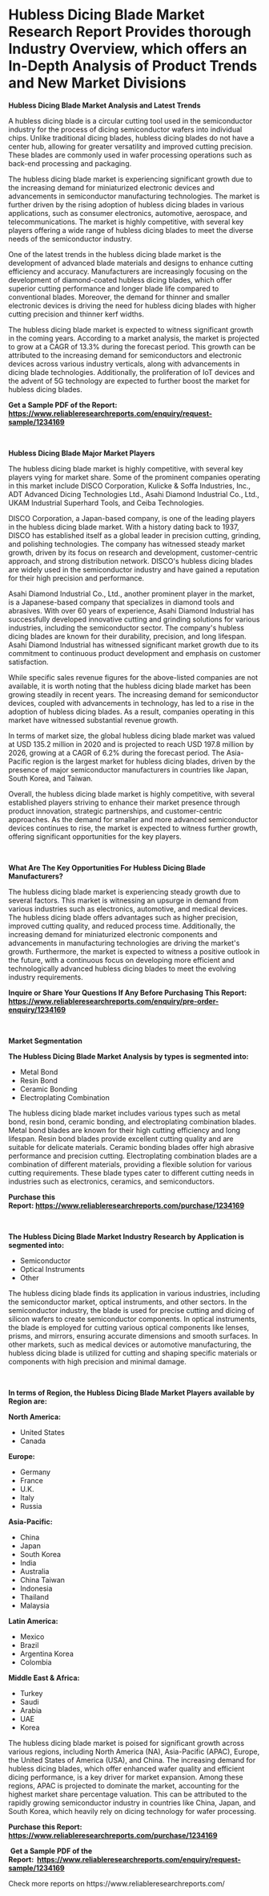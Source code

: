 <p><h1>Hubless Dicing Blade Market Research Report Provides thorough Industry Overview, which offers an In-Depth Analysis of Product Trends and New Market Divisions</h1></p><p><strong>Hubless Dicing Blade Market Analysis and Latest Trends</strong></p>
<p><p>A hubless dicing blade is a circular cutting tool used in the semiconductor industry for the process of dicing semiconductor wafers into individual chips. Unlike traditional dicing blades, hubless dicing blades do not have a center hub, allowing for greater versatility and improved cutting precision. These blades are commonly used in wafer processing operations such as back-end processing and packaging.</p><p>The hubless dicing blade market is experiencing significant growth due to the increasing demand for miniaturized electronic devices and advancements in semiconductor manufacturing technologies. The market is further driven by the rising adoption of hubless dicing blades in various applications, such as consumer electronics, automotive, aerospace, and telecommunications. The market is highly competitive, with several key players offering a wide range of hubless dicing blades to meet the diverse needs of the semiconductor industry.</p><p>One of the latest trends in the hubless dicing blade market is the development of advanced blade materials and designs to enhance cutting efficiency and accuracy. Manufacturers are increasingly focusing on the development of diamond-coated hubless dicing blades, which offer superior cutting performance and longer blade life compared to conventional blades. Moreover, the demand for thinner and smaller electronic devices is driving the need for hubless dicing blades with higher cutting precision and thinner kerf widths.</p><p>The hubless dicing blade market is expected to witness significant growth in the coming years. According to a market analysis, the market is projected to grow at a CAGR of 13.3% during the forecast period. This growth can be attributed to the increasing demand for semiconductors and electronic devices across various industry verticals, along with advancements in dicing blade technologies. Additionally, the proliferation of IoT devices and the advent of 5G technology are expected to further boost the market for hubless dicing blades.</p></p>
<p><strong>Get a Sample PDF of the Report:&nbsp; <a href="https://www.reliableresearchreports.com/enquiry/request-sample/1234169">https://www.reliableresearchreports.com/enquiry/request-sample/1234169</a></strong></p>
<p>&nbsp;</p>
<p><strong>Hubless Dicing Blade Major Market Players</strong></p>
<p><p>The hubless dicing blade market is highly competitive, with several key players vying for market share. Some of the prominent companies operating in this market include DISCO Corporation, Kulicke & Soffa Industries, Inc., ADT Advanced Dicing Technologies Ltd., Asahi Diamond Industrial Co., Ltd., UKAM Industrial Superhard Tools, and Ceiba Technologies.</p><p>DISCO Corporation, a Japan-based company, is one of the leading players in the hubless dicing blade market. With a history dating back to 1937, DISCO has established itself as a global leader in precision cutting, grinding, and polishing technologies. The company has witnessed steady market growth, driven by its focus on research and development, customer-centric approach, and strong distribution network. DISCO's hubless dicing blades are widely used in the semiconductor industry and have gained a reputation for their high precision and performance.</p><p>Asahi Diamond Industrial Co., Ltd., another prominent player in the market, is a Japanese-based company that specializes in diamond tools and abrasives. With over 60 years of experience, Asahi Diamond Industrial has successfully developed innovative cutting and grinding solutions for various industries, including the semiconductor sector. The company's hubless dicing blades are known for their durability, precision, and long lifespan. Asahi Diamond Industrial has witnessed significant market growth due to its commitment to continuous product development and emphasis on customer satisfaction.</p><p>While specific sales revenue figures for the above-listed companies are not available, it is worth noting that the hubless dicing blade market has been growing steadily in recent years. The increasing demand for semiconductor devices, coupled with advancements in technology, has led to a rise in the adoption of hubless dicing blades. As a result, companies operating in this market have witnessed substantial revenue growth.</p><p>In terms of market size, the global hubless dicing blade market was valued at USD 135.2 million in 2020 and is projected to reach USD 197.8 million by 2026, growing at a CAGR of 6.2% during the forecast period. The Asia-Pacific region is the largest market for hubless dicing blades, driven by the presence of major semiconductor manufacturers in countries like Japan, South Korea, and Taiwan.</p><p>Overall, the hubless dicing blade market is highly competitive, with several established players striving to enhance their market presence through product innovation, strategic partnerships, and customer-centric approaches. As the demand for smaller and more advanced semiconductor devices continues to rise, the market is expected to witness further growth, offering significant opportunities for the key players.</p></p>
<p>&nbsp;</p>
<p><strong>What Are The Key Opportunities For Hubless Dicing Blade Manufacturers?</strong></p>
<p><p>The hubless dicing blade market is experiencing steady growth due to several factors. This market is witnessing an upsurge in demand from various industries such as electronics, automotive, and medical devices. The hubless dicing blade offers advantages such as higher precision, improved cutting quality, and reduced process time. Additionally, the increasing demand for miniaturized electronic components and advancements in manufacturing technologies are driving the market's growth. Furthermore, the market is expected to witness a positive outlook in the future, with a continuous focus on developing more efficient and technologically advanced hubless dicing blades to meet the evolving industry requirements.</p></p>
<p><strong>Inquire or Share Your Questions If Any Before Purchasing This Report: <a href="https://www.reliableresearchreports.com/enquiry/pre-order-enquiry/1234169">https://www.reliableresearchreports.com/enquiry/pre-order-enquiry/1234169</a></strong></p>
<p>&nbsp;</p>
<p><strong>Market Segmentation</strong></p>
<p><strong>The Hubless Dicing Blade Market Analysis by types is segmented into:</strong></p>
<p><ul><li>Metal Bond</li><li>Resin Bond</li><li>Ceramic Bonding</li><li>Electroplating Combination</li></ul></p>
<p><p>The hubless dicing blade market includes various types such as metal bond, resin bond, ceramic bonding, and electroplating combination blades. Metal bond blades are known for their high cutting efficiency and long lifespan. Resin bond blades provide excellent cutting quality and are suitable for delicate materials. Ceramic bonding blades offer high abrasive performance and precision cutting. Electroplating combination blades are a combination of different materials, providing a flexible solution for various cutting requirements. These blade types cater to different cutting needs in industries such as electronics, ceramics, and semiconductors.</p></p>
<p><strong>Purchase this Report:&nbsp;<a href="https://www.reliableresearchreports.com/purchase/1234169">https://www.reliableresearchreports.com/purchase/1234169</a></strong></p>
<p>&nbsp;</p>
<p><strong>The Hubless Dicing Blade Market Industry Research by Application is segmented into:</strong></p>
<p><ul><li>Semiconductor</li><li>Optical Instruments</li><li>Other</li></ul></p>
<p><p>The hubless dicing blade finds its application in various industries, including the semiconductor market, optical instruments, and other sectors. In the semiconductor industry, the blade is used for precise cutting and dicing of silicon wafers to create semiconductor components. In optical instruments, the blade is employed for cutting various optical components like lenses, prisms, and mirrors, ensuring accurate dimensions and smooth surfaces. In other markets, such as medical devices or automotive manufacturing, the hubless dicing blade is utilized for cutting and shaping specific materials or components with high precision and minimal damage.</p></p>
<p>&nbsp;</p>
<p><strong>In terms of Region, the Hubless Dicing Blade Market Players available by Region are:</strong></p>
<p>
    <p> <strong> North America: </strong>
        <ul>
            <li>United States</li>
            <li>Canada</li>
        </ul>
        </p> 
    <p> <strong> Europe: </strong>
        <ul>
            <li>Germany</li>
            <li>France</li>
            <li>U.K.</li>
            <li>Italy</li>
            <li>Russia</li>
        </ul>
        </p> 
    <p> <strong> Asia-Pacific: </strong>
        <ul>
            <li>China</li>
            <li>Japan</li>
            <li>South Korea</li>
            <li>India</li>
            <li>Australia</li>
            <li>China Taiwan</li>
            <li>Indonesia</li>
            <li>Thailand</li>
            <li>Malaysia</li>
        </ul>
        </p> 
    <p> <strong> Latin America: </strong>
        <ul>
            <li>Mexico</li>
            <li>Brazil</li>
            <li>Argentina Korea</li>
            <li>Colombia</li>
        </ul>
        </p> 
    <p> <strong> Middle East & Africa: </strong>
        <ul>
            <li>Turkey</li>
            <li>Saudi</li>
            <li>Arabia</li>
            <li>UAE</li>
            <li>Korea</li>
        </ul>
    </p>
    </p>
<p><p>The hubless dicing blade market is poised for significant growth across various regions, including North America (NA), Asia-Pacific (APAC), Europe, the United States of America (USA), and China. The increasing demand for hubless dicing blades, which offer enhanced wafer quality and efficient dicing performance, is a key driver for market expansion. Among these regions, APAC is projected to dominate the market, accounting for the highest market share percentage valuation. This can be attributed to the rapidly growing semiconductor industry in countries like China, Japan, and South Korea, which heavily rely on dicing technology for wafer processing.</p></p>
<p><strong>Purchase this Report: <a href="https://www.reliableresearchreports.com/purchase/1234169">https://www.reliableresearchreports.com/purchase/1234169</a></strong></p>
<p>&nbsp;<strong>Get a Sample PDF of the Report:&nbsp;&nbsp;<a href="https://www.reliableresearchreports.com/enquiry/request-sample/1234169">https://www.reliableresearchreports.com/enquiry/request-sample/1234169</a></strong></p>
<p><strong></strong></p>
<p>Check more reports on https://www.reliableresearchreports.com/</p>